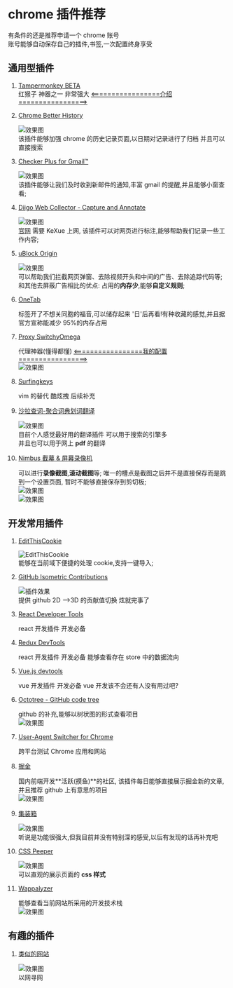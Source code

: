 # chrome 插件推荐

有条件的还是推荐申请一个 chrome 账号  
账号能够自动保存自己的插件,书签,一次配置终身享受

## 通用型插件

1. [Tampermonkey BETA](https://chrome.google.com/webstore/detail/tampermonkey-beta/gcalenpjmijncebpfijmoaglllgpjagf)  
   红猴子 神器之一 非常强大 [<=================介绍=================>](/tools/tampermonkey.md)

2. [Chrome Better History](chrome://extensions/?id=egehpkpgpgooebopjihjmnpejnjafefi)

   ![效果图](https://raw.githubusercontent.com/FE-ng/picGo/main/blog/20210428192155.png ':class=image800')  
   该插件能够加强 chrome 的历史记录页面,以日期对记录进行了归档 并且可以直接搜索

3. [Checker Plus for Gmail™ ](https://chrome.google.com/webstore/detail/checker-plus-for-gmail/oeopbcgkkoapgobdbedcemjljbihmemj/related?utm_source=chrome-ntp-icon)

   ![效果图](https://raw.githubusercontent.com/FE-ng/picGo/main/blog/20210428194556.png ':class=image400')  
   该插件能够让我们及时收到新邮件的通知,丰富 gmail 的提醒,并且能够小窗查看;

4. [Diigo Web Collector - Capture and Annotate](https://chrome.google.com/webstore/detail/diigo-web-collector-captu/pnhplgjpclknigjpccbcnmicgcieojbh)

   ![效果图](https://raw.githubusercontent.com/FE-ng/picGo/main/blog/20210428195021.png ':class=image400')  
   [官网](https://www.diigo.com/) 需要 KeXue 上网, 该插件可以对网页进行标注,能够帮助我们记录一些工作内容;

5. [uBlock Origin](https://chrome.google.com/webstore/detail/ublock-origin/cjpalhdlnbpafiamejdnhcphjbkeiagm)

   ![效果图](https://raw.githubusercontent.com/FE-ng/picGo/main/blog/20210429111356.png ':class=image400')  
   可以帮助我们拦截网页弹窗、去除视频开头和中间的广告、去除追踪代码等;
   和其他去屏蔽广告相比的优点: 占用的**内存少**,能够**自定义规则**;

6. [OneTab](https://chrome.google.com/webstore/detail/onetab/chphlpgkkbolifaimnlloiipkdnihall)

   标签开了不想关同胞的福音,可以储存起来 '日'后再看!有种收藏的感觉,并且据官方宣称能减少 95%的内存占用

7. [Proxy SwitchyOmega](https://chrome.google.com/webstore/detail/proxy-switchyomega/padekgcemlokbadohgkifijomclgjgif)

   代理神器(懂得都懂) [<=================我的配置=================>](/tools/switchOmega.md)  
   ![效果图](https://raw.githubusercontent.com/FE-ng/picGo/main/blog/20210429134615.png ':class=image400')

8. [Surfingkeys](https://chrome.google.com/webstore/detail/surfingkeys/gfbliohnnapiefjpjlpjnehglfpaknnc)

   vim 的替代 酷炫拽 后续补充

9. [沙拉查词-聚合词典划词翻译](https://saladict.crimx.com/)

   ![效果图](https://raw.githubusercontent.com/FE-ng/picGo/main/blog/20210429112441.png ':class=image400')  
   目前个人感觉最好用的翻译插件 可以用于搜索的引擎多  
   并且也可以用于网上 **pdf** 的翻译

10. [Nimbus 截幕 & 屏幕录像机](https://chrome.google.com/webstore/detail/nimbus-screenshot-screen/bpconcjcammlapcogcnnelfmaeghhagj)

    可以进行**录像截图**,**滚动截图**等; 唯一的槽点是截图之后并不是直接保存而是跳到一个设置页面, 暂时不能够直接保存到剪切板;  
    ![效果图](https://raw.githubusercontent.com/FE-ng/picGo/main/blog/20210429113420.png ':class=image400')  
    ![效果图](https://raw.githubusercontent.com/FE-ng/picGo/main/blog/11111.png ':class=image400')

## 开发常用插件

1. [EditThisCookie](http://www.editthiscookie.com/)

   ![EditThisCookie](https://raw.githubusercontent.com/FE-ng/picGo/main/blog/20210428192924.png ':class=image400')  
   能够在当前域下便捷的处理 cookie,支持一键导入;

2. [GitHub Isometric Contributions](https://chrome.google.com/webstore/detail/github-isometric-contribu/mjoedlfflcchnleknnceiplgaeoegien)

   ![插件效果](https://raw.githubusercontent.com/FE-ng/picGo/main/blog/20210428194015.png ':class=image400')  
   提供 github 2D -->3D 的贡献值切换 炫就完事了

3. [React Developer Tools](https://chrome.google.com/webstore/detail/react-developer-tools/fmkadmapgofadopljbjfkapdkoienihi)

   react 开发插件 开发必备

4. [Redux DevTools](https://chrome.google.com/webstore/detail/redux-devtools/lmhkpmbekcpmknklioeibfkpmmfibljd)

   react 开发插件 开发必备 能够查看存在 store 中的数据流向

5. [Vue.js devtools](https://chrome.google.com/webstore/detail/vuejs-devtools/nhdogjmejiglipccpnnnanhbledajbpd)

   vue 开发插件 开发必备 vue 开发该不会还有人没有用过吧?

6. [Octotree - GitHub code tree](https://www.octotree.io/)

   github 的补充,能够以树状图的形式查看项目  
   ![效果图](https://raw.githubusercontent.com/FE-ng/picGo/main/blog/20210429113835.png ':class=image400')

7. [User-Agent Switcher for Chrome](https://chrome.google.com/webstore/detail/user-agent-switcher-for-c/djflhoibgkdhkhhcedjiklpkjnoahfmg)

   跨平台测试 Chrome 应用和网站

8. [掘金](https://chrome.google.com/webstore/detail/%E6%8E%98%E9%87%91/lecdifefmmfjnjjinhaennhdlmcaeeeb)

   国内前端开发**活跃(摸鱼)**的社区, 该插件每日能够直接展示掘金新的文章,并且推荐 github 上有意思的项目  
   ![效果图](https://raw.githubusercontent.com/FE-ng/picGo/main/blog/20210429114040.png ':class=image400')

9. [集装箱](https://chrome.google.com/webstore/detail/%E9%9B%86%E8%A3%85%E7%AE%B1/kbgigmcnifmaklccibmlepmahpfdhjch)

   ![效果图](https://raw.githubusercontent.com/FE-ng/picGo/main/blog/20210429114211.png ':class=image400')  
   听说是功能很强大,但我目前并没有特别深的感受,以后有发现的话再补充吧

10. [CSS Peeper](https://chrome.google.com/webstore/detail/css-peeper/mbnbehikldjhnfehhnaidhjhoofhpehk)

    ![效果图](https://raw.githubusercontent.com/FE-ng/picGo/main/blog/20210429114348.png ':class=image400')  
    可以直观的展示页面的 **css 样式**

11. [Wappalyzer](https://www.wappalyzer.com/)

    能够查看当前网站所采用的开发技术栈  
    ![效果图](https://raw.githubusercontent.com/FE-ng/picGo/main/blog/20210429113943.png ':class=image400')

## 有趣的插件

1. [类似的网站](https://chrome.google.com/webstore/detail/similar-sites-discover-re/necpbmbhhdiplmfhmjicabdeighkndkn)

   ![效果图](https://raw.githubusercontent.com/FE-ng/picGo/main/blog/20210429114728.png ':class=image400')  
   以网寻网
